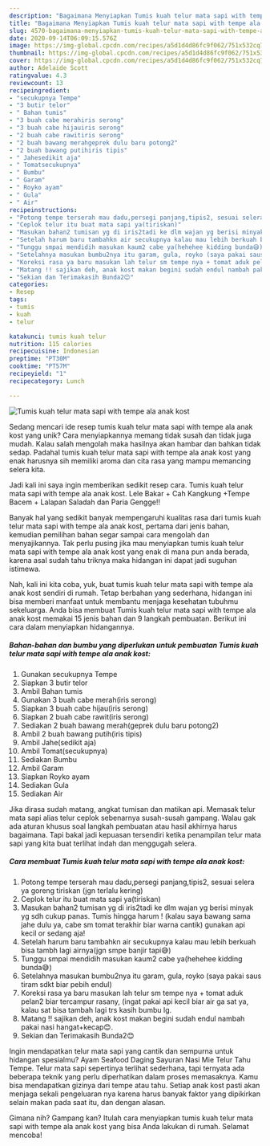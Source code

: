 ```yaml
---
description: "Bagaimana Menyiapkan Tumis kuah telur mata sapi with tempe ala anak kost yang Lezat"
title: "Bagaimana Menyiapkan Tumis kuah telur mata sapi with tempe ala anak kost yang Lezat"
slug: 4570-bagaimana-menyiapkan-tumis-kuah-telur-mata-sapi-with-tempe-ala-anak-kost-yang-lezat
date: 2020-09-14T06:09:15.576Z
image: https://img-global.cpcdn.com/recipes/a5d1d4d86fc9f062/751x532cq70/tumis-kuah-telur-mata-sapi-with-tempe-ala-anak-kost-foto-resep-utama.jpg
thumbnail: https://img-global.cpcdn.com/recipes/a5d1d4d86fc9f062/751x532cq70/tumis-kuah-telur-mata-sapi-with-tempe-ala-anak-kost-foto-resep-utama.jpg
cover: https://img-global.cpcdn.com/recipes/a5d1d4d86fc9f062/751x532cq70/tumis-kuah-telur-mata-sapi-with-tempe-ala-anak-kost-foto-resep-utama.jpg
author: Adelaide Scott
ratingvalue: 4.3
reviewcount: 13
recipeingredient:
- "secukupnya Tempe"
- "3 butir telor"
- " Bahan tumis"
- "3 buah cabe merahiris serong"
- "3 buah cabe hijauiris serong"
- "2 buah cabe rawitiris serong"
- "2 buah bawang merahgeprek dulu baru potong2"
- "2 buah bawang putihiris tipis"
- " Jahesedikit aja"
- " Tomatsecukupnya"
- " Bumbu"
- " Garam"
- " Royko ayam"
- " Gula"
- " Air"
recipeinstructions:
- "Potong tempe terserah mau dadu,persegi panjang,tipis2, sesuai selera ya goreng tiriskan (jgn terlalu kering)"
- "Ceplok telur itu buat mata sapi ya(tiriskan)"
- "Masukan bahan2 tumisan yg di iris2tadi ke dlm wajan yg berisi minyak yg sdh cukup panas. Tumis hingga harum ! (kalau saya bawang sama jahe dulu ya, cabe sm tomat terakhir biar warna cantik) gunakan api kecil or sedang aja!"
- "Setelah harum baru tambahkn air secukupnya kalau mau lebih berkuah bisa tambh lagi airnya(jgn smpe banjir tapi😅)"
- "Tunggu smpai mendidih masukan kaum2 cabe ya(hehehee kidding bunda😅)"
- "Setelahnya masukan bumbu2nya itu garam, gula, royko (saya pakai saus tiram sdkt biar pebih endul)"
- "Koreksi rasa ya baru masukan lah telur sm tempe nya + tomat aduk pelan2 biar tercampur rasany, (ingat pakai api kecil biar air ga sat ya, kalau sat bisa tambah lagi trs kasih bumbu lg."
- "Matang !! sajikan deh, anak kost makan begini sudah endul nambah pakai nasi hangat+kecap😊."
- "Sekian dan Terimakasih Bunda2😊"
categories:
- Resep
tags:
- tumis
- kuah
- telur

katakunci: tumis kuah telur 
nutrition: 115 calories
recipecuisine: Indonesian
preptime: "PT30M"
cooktime: "PT57M"
recipeyield: "1"
recipecategory: Lunch

---
```



![Tumis kuah telur mata sapi with tempe ala anak kost](https://img-global.cpcdn.com/recipes/a5d1d4d86fc9f062/751x532cq70/tumis-kuah-telur-mata-sapi-with-tempe-ala-anak-kost-foto-resep-utama.jpg)

Sedang mencari ide resep tumis kuah telur mata sapi with tempe ala anak kost yang unik? Cara menyiapkannya memang tidak susah dan tidak juga mudah. Kalau salah mengolah maka hasilnya akan hambar dan bahkan tidak sedap. Padahal tumis kuah telur mata sapi with tempe ala anak kost yang enak harusnya sih memiliki aroma dan cita rasa yang mampu memancing selera kita.

Jadi kali ini saya ingin memberikan sedikit resep cara. Tumis kuah telur mata sapi with tempe ala anak kost. Lele Bakar + Cah Kangkung +Tempe Bacem + Lalapan Saladah dan Paria Gengge!!

Banyak hal yang sedikit banyak mempengaruhi kualitas rasa dari tumis kuah telur mata sapi with tempe ala anak kost, pertama dari jenis bahan, kemudian pemilihan bahan segar sampai cara mengolah dan menyajikannya. Tak perlu pusing jika mau menyiapkan tumis kuah telur mata sapi with tempe ala anak kost yang enak di mana pun anda berada, karena asal sudah tahu triknya maka hidangan ini dapat jadi suguhan istimewa.


Nah, kali ini kita coba, yuk, buat tumis kuah telur mata sapi with tempe ala anak kost sendiri di rumah. Tetap berbahan yang sederhana, hidangan ini bisa memberi manfaat untuk membantu menjaga kesehatan tubuhmu sekeluarga. Anda bisa membuat Tumis kuah telur mata sapi with tempe ala anak kost memakai 15 jenis bahan dan 9 langkah pembuatan. Berikut ini cara dalam menyiapkan hidangannya.

<!--inarticleads1-->

##### Bahan-bahan dan bumbu yang diperlukan untuk pembuatan Tumis kuah telur mata sapi with tempe ala anak kost:

1. Gunakan secukupnya Tempe
1. Siapkan 3 butir telor
1. Ambil  Bahan tumis
1. Gunakan 3 buah cabe merah(iris serong)
1. Siapkan 3 buah cabe hijau(iris serong)
1. Siapkan 2 buah cabe rawit(iris serong)
1. Sediakan 2 buah bawang merah(geprek dulu baru potong2)
1. Ambil 2 buah bawang putih(iris tipis)
1. Ambil  Jahe(sedikit aja)
1. Ambil  Tomat(secukupnya)
1. Sediakan  Bumbu
1. Ambil  Garam
1. Siapkan  Royko ayam
1. Sediakan  Gula
1. Sediakan  Air


Jika dirasa sudah matang, angkat tumisan dan matikan api. Memasak telur mata sapi alias telur ceplok sebenarnya susah-susah gampang. Walau gak ada aturan khusus soal langkah pembuatan atau hasil akhirnya harus bagaimana. Tapi bakal jadi kepuasan tersendiri ketika penampilan telur mata sapi yang kita buat terlihat indah dan menggugah selera. 

<!--inarticleads2-->

##### Cara membuat Tumis kuah telur mata sapi with tempe ala anak kost:

1. Potong tempe terserah mau dadu,persegi panjang,tipis2, sesuai selera ya goreng tiriskan (jgn terlalu kering)
1. Ceplok telur itu buat mata sapi ya(tiriskan)
1. Masukan bahan2 tumisan yg di iris2tadi ke dlm wajan yg berisi minyak yg sdh cukup panas. Tumis hingga harum ! (kalau saya bawang sama jahe dulu ya, cabe sm tomat terakhir biar warna cantik) gunakan api kecil or sedang aja!
1. Setelah harum baru tambahkn air secukupnya kalau mau lebih berkuah bisa tambh lagi airnya(jgn smpe banjir tapi😅)
1. Tunggu smpai mendidih masukan kaum2 cabe ya(hehehee kidding bunda😅)
1. Setelahnya masukan bumbu2nya itu garam, gula, royko (saya pakai saus tiram sdkt biar pebih endul)
1. Koreksi rasa ya baru masukan lah telur sm tempe nya + tomat aduk pelan2 biar tercampur rasany, (ingat pakai api kecil biar air ga sat ya, kalau sat bisa tambah lagi trs kasih bumbu lg.
1. Matang !! sajikan deh, anak kost makan begini sudah endul nambah pakai nasi hangat+kecap😊.
1. Sekian dan Terimakasih Bunda2😊


Ingin mendapatkan telur mata sapi yang cantik dan sempurna untuk hidangan spesialmu? Ayam Seafood Daging Sayuran Nasi Mie Telur Tahu Tempe. Telur mata sapi sepertinya terlihat sederhana, tapi ternyata ada beberapa teknik yang perlu diperhatikan dalam proses memasaknya. Kamu bisa mendapatkan gizinya dari tempe atau tahu. Setiap anak kost pasti akan menjaga sekali pengeluaran nya karena harus banyak faktor yang dipikirkan selain makan pada saat itu, dan dengan alasan. 

Gimana nih? Gampang kan? Itulah cara menyiapkan tumis kuah telur mata sapi with tempe ala anak kost yang bisa Anda lakukan di rumah. Selamat mencoba!
